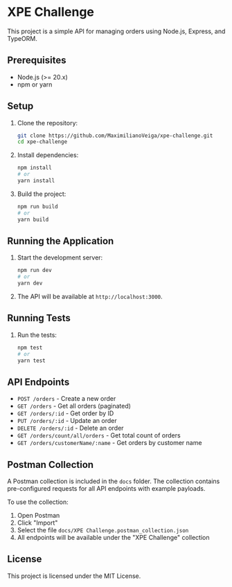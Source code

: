 # XPE Challenge

This project is a simple API for managing orders using Node.js, Express, and TypeORM.

## Prerequisites

- Node.js (>= 20.x)
- npm or yarn

## Setup

1. Clone the repository:

   ```sh
   git clone https://github.com/MaximilianoVeiga/xpe-challenge.git
   cd xpe-challenge
   ```

2. Install dependencies:

   ```sh
   npm install
   # or
   yarn install
   ```

3. Build the project:

   ```sh
   npm run build
   # or
   yarn build
   ```

## Running the Application

1. Start the development server:

   ```sh
   npm run dev
   # or
   yarn dev
   ```

2. The API will be available at `http://localhost:3000`.

## Running Tests

1. Run the tests:

   ```sh
   npm test
   # or
   yarn test
   ```

## API Endpoints

- `POST /orders` - Create a new order
- `GET /orders` - Get all orders (paginated)
- `GET /orders/:id` - Get order by ID
- `PUT /orders/:id` - Update an order
- `DELETE /orders/:id` - Delete an order
- `GET /orders/count/all/orders` - Get total count of orders
- `GET /orders/customerName/:name` - Get orders by customer name

## Postman Collection

A Postman collection is included in the `docs` folder. The collection contains pre-configured requests for all API endpoints with example payloads.

To use the collection:

1. Open Postman
2. Click "Import"
3. Select the file `docs/XPE Challenge.postman_collection.json`
4. All endpoints will be available under the "XPE Challenge" collection

## License

This project is licensed under the MIT License.
